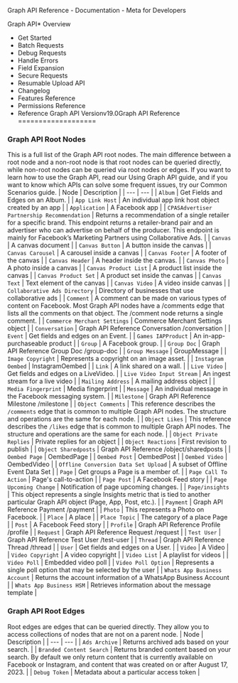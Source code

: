 Graph API Reference - Documentation - Meta for Developers

Graph API* Overview
* Get Started
* Batch Requests
* Debug Requests
* Handle Errors
* Field Expansion
* Secure Requests
* Resumable Upload API
* Changelog
* Features Reference
* Permissions Reference
* Reference
Graph API Versionv19.0Graph API Reference
===================
### Graph API Root Nodes
This is a full list of the Graph API root nodes. The main difference between a root node and a non-root node is that root nodes can be queried directly, while non-root nodes can be queried via root nodes or edges. If you want to learn how to use the Graph API, read our Using Graph API guide, and if you want to know which APIs can solve some frequent issues, try our Common Scenarios guide.
| Node | Description |
| --- | --- |
| `Album` | Get Fields and Edges on an Album. |
| `App Link Host` | An individual app link host object created by an app |
| `Application` | A Facebook app |
| `CPASAdvertiser Partnership Recommendation` | Returns a recommendation of a single retailer for a specific brand. This endpoint returns a retailer-brand pair and an advertiser who can advertise on behalf of the producer.
This endpoint is mainly for Facebook’s Marketing Partners using Collaborative Ads. |
| `Canvas` | A canvas document |
| `Canvas Button` | A button inside the canvas |
| `Canvas Carousel` | A carousel inside a canvas |
| `Canvas Footer` | A footer of the canvas |
| `Canvas Header` | A header inside the canvas. |
| `Canvas Photo` | A photo inside a canvas |
| `Canvas Product List` | A product list inside the canvas |
| `Canvas Product Set` | A product set inside the canvas |
| `Canvas Text` | Text element of the canvas |
| `Canvas Video` | A video inside canvas |
| `Collaborative Ads Directory` | Directory of businesses that use collaborative ads |
| `Comment` | A comment can be made on various types of content on Facebook. Most Graph API nodes have a /comments edge that lists all the comments on that object. The /comment node returns a single comment. |
| `Commerce Merchant Settings` | Commerce Merchant Settings object |
| `Conversation` | Graph API Reference Conversation /conversation |
| `Event` | Get fields and edges on an Event. |
| `Games IAPProduct` | An in-app-purchaseable product |
| `Group` | A Facebook group. |
| `Group Doc` | Graph API Reference Group Doc /group-doc |
| `Group Message` | GroupMessage |
| `Image Copyright` | Represents a copyright on an image asset. |
| `Instagram Oembed` | InstagramOembed |
| `Link` | A link shared on a wall. |
| `Live Video` | Get fields and edges on a LiveVideo. |
| `Live Video Input Stream` | An ingest stream for a live video |
| `Mailing Address` | A mailing address object |
| `Media Fingerprint` | Media fingerprint |
| `Message` | An individual message in the Facebook messaging system. |
| `Milestone` | Graph API Reference Milestone /milestone |
| `Object Comments` | This reference describes the `/comments` edge that is common to multiple Graph API nodes. The structure and operations are the same for each node. |
| `Object Likes` | This reference describes the `/likes` edge that is common to multiple Graph API nodes. The structure and operations are the same for each node. |
| `Object Private Replies` | Private replies for an object |
| `Object Reactions` | First revision to publish |
| `Object Sharedposts` | Graph API Reference /object/sharedposts |
| `Oembed Page` | OembedPage |
| `Oembed Post` | OembedPost |
| `Oembed Video` | OembedVideo |
| `Offline Conversion Data Set Upload` | A subset of Offline Event Data Set |
| `Page` | Get groups a Page is a member of. |
| `Page Call To Action` | Page's call-to-action |
| `Page Post` | A Facebook Feed story |
| `Page Upcoming Change` | Notification of page upcoming changes. |
| `Page/insights` | This object represents a single Insights metric that is tied to another particular Graph API object (Page, App, Post, etc.). |
| `Payment` | Graph API Reference Payment /payment |
| `Photo` | This represents a Photo on Facebook. |
| `Place` | A place |
| `Place Topic` | The category of a place Page |
| `Post` | A Facebook Feed story |
| `Profile` | Graph API Reference Profile /profile |
| `Request` | Graph API Reference Request /request |
| `Test User` | Graph API Reference Test User /test-user |
| `Thread` | Graph API Reference Thread /thread |
| `User` | Get fields and edges on a User. |
| `Video` | A Video |
| `Video Copyright` | A video copyright |
| `Video List` | A playlist for videos |
| `Video Poll` | Embedded video poll |
| `Video Poll Option` | Represents a single poll option that may be selected by the user |
| `Whats App Business Account` | Returns the account information of a WhatsApp Business Account |
| `Whats App Business HSM` | Retrieves information about the message template |
### Graph API Root Edges
Root edges are edges that can be queried directly. They allow you to access collections of nodes that are not on a parent node.
| Node | Description |
| --- | --- |
| `Ads Archive` | Returns archived ads based on your search. |
| `Branded Content Search` | Returns branded content based on your search. By default we only return content that is currently available on Facebook or Instagram, and content that was created on or after August 17, 2023. |
| `Debug Token` | Metadata about a particular access token |